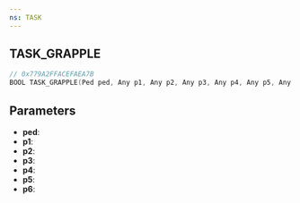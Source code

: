 ```yaml
---
ns: TASK
---
```

## TASK_GRAPPLE

```c
// 0x779A2FFACEFAEA7B
BOOL TASK_GRAPPLE(Ped ped, Any p1, Any p2, Any p3, Any p4, Any p5, Any p6);
```

## Parameters
* **ped**:
* **p1**:
* **p2**:
* **p3**:
* **p4**:
* **p5**:
* **p6**:
